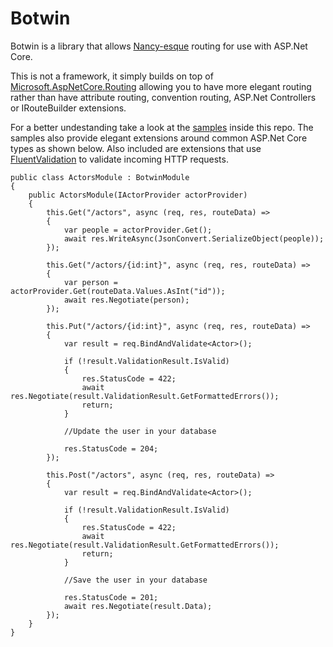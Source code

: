 # Botwin

Botwin is a library that allows [Nancy-esque](http://nancyfx.org) routing for use with ASP.Net Core. 

This is not a framework, it simply builds on top of [Microsoft.AspNetCore.Routing](https://github.com/aspnet/Routing) allowing you to have more elegant routing rather than have attribute routing, convention routing, ASP.Net Controllers or IRouteBuilder extensions. 

For a better undestanding take a look at the [samples](https://github.com/jchannon/Botwin/tree/master/samples) inside this repo.  The samples also provide elegant extensions around common ASP.Net Core types as shown below.  Also included are extensions that use [FluentValidation](https://github.com/JeremySkinner/FluentValidation) to validate incoming HTTP requests.


```
public class ActorsModule : BotwinModule
{
    public ActorsModule(IActorProvider actorProvider)
    {
        this.Get("/actors", async (req, res, routeData) =>
        {
            var people = actorProvider.Get();
            await res.WriteAsync(JsonConvert.SerializeObject(people));
        });

        this.Get("/actors/{id:int}", async (req, res, routeData) =>
        {
            var person = actorProvider.Get(routeData.Values.AsInt("id"));
            await res.Negotiate(person);
        });

        this.Put("/actors/{id:int}", async (req, res, routeData) =>
        {
            var result = req.BindAndValidate<Actor>();

            if (!result.ValidationResult.IsValid)
            {
                res.StatusCode = 422;
                await res.Negotiate(result.ValidationResult.GetFormattedErrors());
                return;
            }

            //Update the user in your database

            res.StatusCode = 204;
        });

        this.Post("/actors", async (req, res, routeData) =>
        {
            var result = req.BindAndValidate<Actor>();

            if (!result.ValidationResult.IsValid)
            {
                res.StatusCode = 422;
                await res.Negotiate(result.ValidationResult.GetFormattedErrors());
                return;
            }

            //Save the user in your database

            res.StatusCode = 201;
            await res.Negotiate(result.Data);
        });
    }
}
```